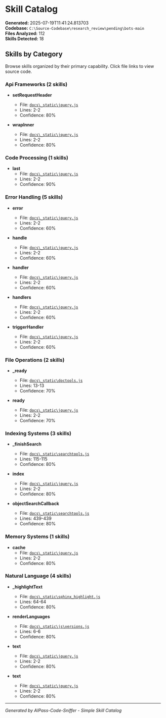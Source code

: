 # Skill Catalog

**Generated:** 2025-07-19T11:41:24.813703  
**Codebase:** `C:\Source-Codebase\research_review\pending\bots-main`  
**Files Analyzed:** 112  
**Skills Detected:** 18

## Skills by Category

Browse skills organized by their primary capability. Click file links to view source code.

### Api Frameworks (2 skills)

- **setRequestHeader**
  - File: [`docs\_static\jquery.js`](file:///C:\Source-Codebase\research_review\pending\bots-main\docs\_static\jquery.js)
  - Lines: 2-2
  - Confidence: 80%

- **wrapInner**
  - File: [`docs\_static\jquery.js`](file:///C:\Source-Codebase\research_review\pending\bots-main\docs\_static\jquery.js)
  - Lines: 2-2
  - Confidence: 80%

### Code Processing (1 skills)

- **last**
  - File: [`docs\_static\jquery.js`](file:///C:\Source-Codebase\research_review\pending\bots-main\docs\_static\jquery.js)
  - Lines: 2-2
  - Confidence: 90%

### Error Handling (5 skills)

- **error**
  - File: [`docs\_static\jquery.js`](file:///C:\Source-Codebase\research_review\pending\bots-main\docs\_static\jquery.js)
  - Lines: 2-2
  - Confidence: 60%

- **handle**
  - File: [`docs\_static\jquery.js`](file:///C:\Source-Codebase\research_review\pending\bots-main\docs\_static\jquery.js)
  - Lines: 2-2
  - Confidence: 60%

- **handler**
  - File: [`docs\_static\jquery.js`](file:///C:\Source-Codebase\research_review\pending\bots-main\docs\_static\jquery.js)
  - Lines: 2-2
  - Confidence: 60%

- **handlers**
  - File: [`docs\_static\jquery.js`](file:///C:\Source-Codebase\research_review\pending\bots-main\docs\_static\jquery.js)
  - Lines: 2-2
  - Confidence: 60%

- **triggerHandler**
  - File: [`docs\_static\jquery.js`](file:///C:\Source-Codebase\research_review\pending\bots-main\docs\_static\jquery.js)
  - Lines: 2-2
  - Confidence: 60%

### File Operations (2 skills)

- **_ready**
  - File: [`docs\_static\doctools.js`](file:///C:\Source-Codebase\research_review\pending\bots-main\docs\_static\doctools.js)
  - Lines: 13-13
  - Confidence: 70%

- **ready**
  - File: [`docs\_static\jquery.js`](file:///C:\Source-Codebase\research_review\pending\bots-main\docs\_static\jquery.js)
  - Lines: 2-2
  - Confidence: 70%

### Indexing Systems (3 skills)

- **_finishSearch**
  - File: [`docs\_static\searchtools.js`](file:///C:\Source-Codebase\research_review\pending\bots-main\docs\_static\searchtools.js)
  - Lines: 115-115
  - Confidence: 80%

- **index**
  - File: [`docs\_static\jquery.js`](file:///C:\Source-Codebase\research_review\pending\bots-main\docs\_static\jquery.js)
  - Lines: 2-2
  - Confidence: 80%

- **objectSearchCallback**
  - File: [`docs\_static\searchtools.js`](file:///C:\Source-Codebase\research_review\pending\bots-main\docs\_static\searchtools.js)
  - Lines: 439-439
  - Confidence: 80%

### Memory Systems (1 skills)

- **cache**
  - File: [`docs\_static\jquery.js`](file:///C:\Source-Codebase\research_review\pending\bots-main\docs\_static\jquery.js)
  - Lines: 2-2
  - Confidence: 80%

### Natural Language (4 skills)

- **_highlightText**
  - File: [`docs\_static\sphinx_highlight.js`](file:///C:\Source-Codebase\research_review\pending\bots-main\docs\_static\sphinx_highlight.js)
  - Lines: 64-64
  - Confidence: 80%

- **renderLanguages**
  - File: [`docs\_static\js\versions.js`](file:///C:\Source-Codebase\research_review\pending\bots-main\docs\_static\js\versions.js)
  - Lines: 6-6
  - Confidence: 80%

- **text**
  - File: [`docs\_static\jquery.js`](file:///C:\Source-Codebase\research_review\pending\bots-main\docs\_static\jquery.js)
  - Lines: 2-2
  - Confidence: 80%

- **text**
  - File: [`docs\_static\jquery.js`](file:///C:\Source-Codebase\research_review\pending\bots-main\docs\_static\jquery.js)
  - Lines: 2-2
  - Confidence: 80%


---
*Generated by AIPass-Code-Sniffer - Simple Skill Catalog*
